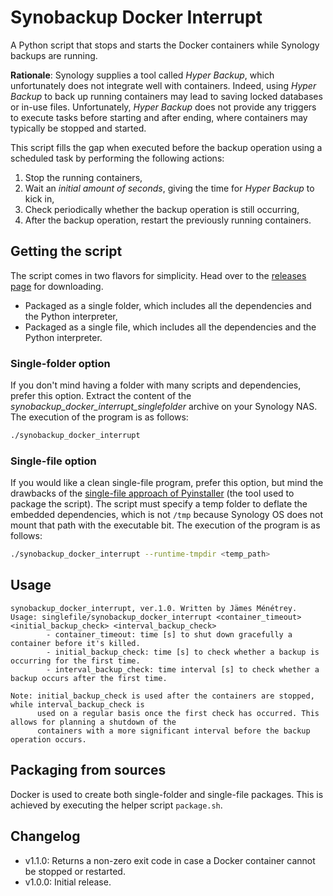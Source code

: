 # Synobackup Docker Interrupt
A Python script that stops and starts the Docker containers while Synology backups are running.

**Rationale**: Synology supplies a tool called *Hyper Backup*, which unfortunately does not integrate well with containers.
Indeed, using *Hyper Backup* to back up running containers may lead to saving locked databases or in-use files.
Unfortunately, *Hyper Backup* does not provide any triggers to execute tasks before starting and after ending, where containers may typically be stopped and started.

This script fills the gap when executed before the backup operation using a scheduled task by performing the following actions:

1. Stop the running containers,
2. Wait an *initial amount of seconds*, giving the time for *Hyper Backup* to kick in,
3. Check periodically whether the backup operation is still occurring,
4. After the backup operation, restart the previously running containers.

## Getting the script
The script comes in two flavors for simplicity.
Head over to the [releases page](https://github.com/JamesMenetrey/synobackup-docker-interrupt/releases) for downloading.

- Packaged as a single folder, which includes all the dependencies and the Python interpreter,
- Packaged as a single file, which includes all the dependencies and the Python interpreter.

### Single-folder option
If you don't mind having a folder with many scripts and dependencies, prefer this option.
Extract the content of the *synobackup_docker_interrupt_singlefolder* archive on your Synology NAS.
The execution of the program is as follows:

```bash
./synobackup_docker_interrupt
```

### Single-file option
If you would like a clean single-file program, prefer this option, but mind the drawbacks of the [single-file approach of Pyinstaller](https://pyinstaller.org/en/stable/operating-mode.html#how-the-one-file-program-works) (the tool used to package the script).
The script must specify a temp folder to deflate the embedded dependencies, which is not `/tmp` because Synology OS does not mount that path with the executable bit.
The execution of the program is as follows:

```bash
./synobackup_docker_interrupt --runtime-tmpdir <temp_path>
```

## Usage
```
synobackup_docker_interrupt, ver.1.0. Written by Jämes Ménétrey.
Usage: singlefile/synobackup_docker_interrupt <container_timeout> <initial_backup_check> <interval_backup_check>
        - container_timeout: time [s] to shut down gracefully a container before it's killed.
        - initial_backup_check: time [s] to check whether a backup is occurring for the first time.
        - interval_backup_check: time interval [s] to check whether a backup occurs after the first time.

Note: initial_backup_check is used after the containers are stopped, while interval_backup_check is
      used on a regular basis once the first check has occurred. This allows for planning a shutdown of the
      containers with a more significant interval before the backup operation occurs.
```

## Packaging from sources
Docker is used to create both single-folder and single-file packages.
This is achieved by executing the helper script `package.sh`.

## Changelog

- v1.1.0: Returns a non-zero exit code in case a Docker container cannot be stopped or restarted.
- v1.0.0: Initial release.